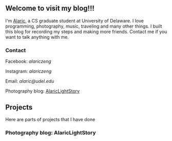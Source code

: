 ## Welcome to visit my blog!!!

I'm [Alaric](https://alariczeng.github.io), a CS graduate student at University of Delaware. I love programming, photography, music, traveling and many other things. I built this blog for recording my steps and making more friends. Contact me if you want to talk anything with me.

### Contact

Facebook: _alariczeng_

Instagram: _alariczeng_

Email: _alaric@udel.edu_

Photography blog: [AlaricLightStory](http://www.alariclightstory.com)

## Projects

Here are parts of projects that I have done

### Photography blog: AlaricLightStory

